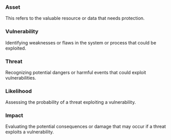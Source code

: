 ### Asset
This refers to the valuable resource or data that needs protection.

### Vulnerability
Identifying weaknesses or flaws in the system or process that could be exploited.

### Threat
Recognizing potential dangers or harmful events that could exploit vulnerabilities.

### Likelihood
Assessing the probability of a threat exploiting a vulnerability.

### Impact
Evaluating the potential consequences or damage that may occur if a threat exploits a vulnerability.
